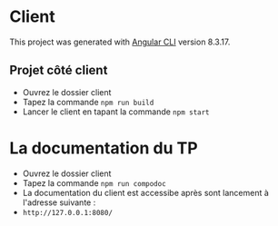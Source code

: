 # Client

This project was generated with [Angular CLI](https://github.com/angular/angular-cli) version 8.3.17.

## Projet côté client

+ Ouvrez le dossier client
+ Tapez la commande `npm run build`
+ Lancer le client en tapant la commande `npm start`

# La documentation du TP

+ Ouvrez le dossier client
+ Tapez la commande `npm run compodoc`
+ La documentation du client est accessibe après sont lancement à l'adresse suivante :
+ `http://127.0.0.1:8080/`

